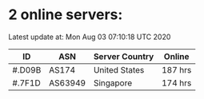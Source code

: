 # 2 online servers:

Latest update at: Mon Aug 03 07:10:18 UTC 2020

| ID | ASN | Server Country | Online |
| -- | --- | -------------- | ------ |
| #.D09B | AS174 | United States | 187 hrs |
| #.7F1D | AS63949 | Singapore | 174 hrs |

